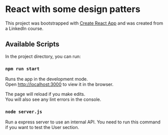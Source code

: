 # React with some design patters

This project was bootstrapped with [Create React App](https://github.com/facebook/create-react-app) and was created from a LinkedIn course.

## Available Scripts

In the project directory, you can run:

### `npm run start`

Runs the app in the development mode.\
Open [http://localhost:3000](http://localhost:3000) to view it in the browser.

The page will reload if you make edits.\
You will also see any lint errors in the console.

### `node server.js`

Run a express server to use an internal API. You need to run this command if you want to test the User section.
